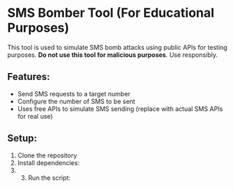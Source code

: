 # SMS Bomber Tool (For Educational Purposes)

This tool is used to simulate SMS bomb attacks using public APIs for testing purposes. **Do not use this tool for malicious purposes**. Use responsibly.

## Features:
- Send SMS requests to a target number
- Configure the number of SMS to be sent
- Uses free APIs to simulate SMS sending (replace with actual SMS APIs for real use)

## Setup:

1. Clone the repository
2. Install dependencies:
3. 3. Run the script:
